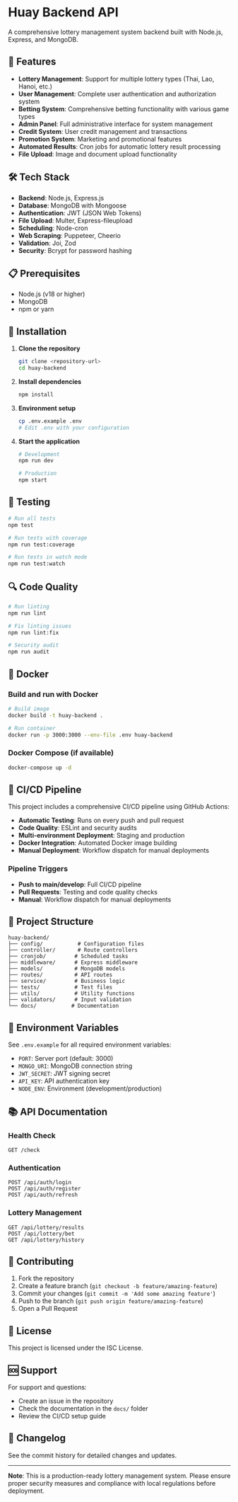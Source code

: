 # Huay Backend API

A comprehensive lottery management system backend built with Node.js, Express, and MongoDB.

## 🚀 Features

- **Lottery Management**: Support for multiple lottery types (Thai, Lao, Hanoi, etc.)
- **User Management**: Complete user authentication and authorization system
- **Betting System**: Comprehensive betting functionality with various game types
- **Admin Panel**: Full administrative interface for system management
- **Credit System**: User credit management and transactions
- **Promotion System**: Marketing and promotional features
- **Automated Results**: Cron jobs for automatic lottery result processing
- **File Upload**: Image and document upload functionality

## 🛠️ Tech Stack

- **Backend**: Node.js, Express.js
- **Database**: MongoDB with Mongoose
- **Authentication**: JWT (JSON Web Tokens)
- **File Upload**: Multer, Express-fileupload
- **Scheduling**: Node-cron
- **Web Scraping**: Puppeteer, Cheerio
- **Validation**: Joi, Zod
- **Security**: Bcrypt for password hashing

## 📋 Prerequisites

- Node.js (v18 or higher)
- MongoDB
- npm or yarn

## 🔧 Installation

1. **Clone the repository**
   ```bash
   git clone <repository-url>
   cd huay-backend
   ```

2. **Install dependencies**
   ```bash
   npm install
   ```

3. **Environment setup**
   ```bash
   cp .env.example .env
   # Edit .env with your configuration
   ```

4. **Start the application**
   ```bash
   # Development
   npm run dev
   
   # Production
   npm start
   ```

## 🧪 Testing

```bash
# Run all tests
npm test

# Run tests with coverage
npm run test:coverage

# Run tests in watch mode
npm run test:watch
```

## 🔍 Code Quality

```bash
# Run linting
npm run lint

# Fix linting issues
npm run lint:fix

# Security audit
npm run audit
```

## 🐳 Docker

### Build and run with Docker

```bash
# Build image
docker build -t huay-backend .

# Run container
docker run -p 3000:3000 --env-file .env huay-backend
```

### Docker Compose (if available)

```bash
docker-compose up -d
```

## 🚀 CI/CD Pipeline

This project includes a comprehensive CI/CD pipeline using GitHub Actions:

- **Automatic Testing**: Runs on every push and pull request
- **Code Quality**: ESLint and security audits
- **Multi-environment Deployment**: Staging and production
- **Docker Integration**: Automated Docker image building
- **Manual Deployment**: Workflow dispatch for manual deployments

### Pipeline Triggers

- **Push to main/develop**: Full CI/CD pipeline
- **Pull Requests**: Testing and code quality checks
- **Manual**: Workflow dispatch for manual deployments

## 📁 Project Structure

```
huay-backend/
├── config/           # Configuration files
├── controller/       # Route controllers
├── cronjob/         # Scheduled tasks
├── middleware/      # Express middleware
├── models/          # MongoDB models
├── routes/          # API routes
├── service/         # Business logic
├── tests/           # Test files
├── utils/           # Utility functions
├── validators/      # Input validation
└── docs/           # Documentation
```

## 🔐 Environment Variables

See `.env.example` for all required environment variables:

- `PORT`: Server port (default: 3000)
- `MONGO_URI`: MongoDB connection string
- `JWT_SECRET`: JWT signing secret
- `API_KEY`: API authentication key
- `NODE_ENV`: Environment (development/production)

## 📚 API Documentation

### Health Check
```
GET /check
```

### Authentication
```
POST /api/auth/login
POST /api/auth/register
POST /api/auth/refresh
```

### Lottery Management
```
GET /api/lottery/results
POST /api/lottery/bet
GET /api/lottery/history
```

## 🤝 Contributing

1. Fork the repository
2. Create a feature branch (`git checkout -b feature/amazing-feature`)
3. Commit your changes (`git commit -m 'Add some amazing feature'`)
4. Push to the branch (`git push origin feature/amazing-feature`)
5. Open a Pull Request

## 📝 License

This project is licensed under the ISC License.

## 🆘 Support

For support and questions:
- Create an issue in the repository
- Check the documentation in the `docs/` folder
- Review the CI/CD setup guide

## 🔄 Changelog

See the commit history for detailed changes and updates.

---

**Note**: This is a production-ready lottery management system. Please ensure proper security measures and compliance with local regulations before deployment.
